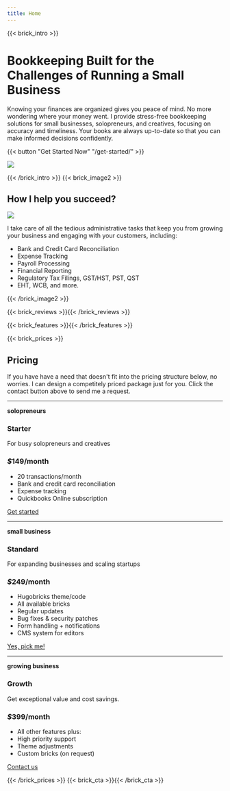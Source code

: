 ```yaml
---
title: Home
---
```

{{< brick_intro >}}

# Bookkeeping Built for the Challenges of Running a Small Business

Knowing your finances are organized gives you peace of mind. No more wondering where your money went. I provide stress-free bookkeeping solutions for small businesses, solopreneurs, and creatives, focusing on accuracy and timeliness. Your books are always up-to-date so that you can make informed decisions confidently.

{{< button "Get Started Now" "/get-started/" >}}

![](/uploads/illustrations/cuate/hero.svg)

{{< /brick_intro >}}
{{< brick_image2 >}}

## How I help you succeed?

![](/uploads/illustrations/cuate/grow.svg)

I take care of all the tedious administrative tasks that keep you from growing your business and engaging with your customers, including:

- Bank and Credit Card Reconciliation
- Expense Tracking
- Payroll Processing
- Financial Reporting
- Regulatory Tax Filings, GST/HST, PST, QST 
- EHT, WCB, and more.



{{< /brick_image2 >}}
<!-- {{< brick_image >}}

{{< /brick_image >}} -->
{{< brick_reviews >}}{{< /brick_reviews >}}

{{< brick_features >}}{{< /brick_features >}}

{{< brick_prices >}}

## Pricing

If you have have a need that doesn't fit into the pricing structure below, no worries. I can design a competitely priced package just for you. Click the contact button above to send me a request.

---

**solopreneurs**

### Starter

For busy solopreneurs and creatives

### _$_**149**/month

- 20 transactions/month
- Bank and credit card reconciliation
- Expense tracking
- Quickbooks Online subscription

[Get started](/get-started/)

---

**small business**

### Standard

For expanding businesses and scaling startups

### _$_**249**/month

- Hugobricks theme/code
- All available bricks
- Regular updates
- Bug fixes & security patches
- Form handling + notifications
- CMS system for editors

[Yes, pick me!](/get-started/)

---

**growing business**

### Growth

Get exceptional value and cost savings.

### _$_**399**/month

- All other features plus:
- High priority support 
- Theme adjustments
- Custom bricks (on request)

[Contact us](/get-started/)

{{< /brick_prices >}}
{{< brick_cta >}}{{< /brick_cta >}}